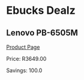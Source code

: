 
# Ebucks Dealz
## Lenovo PB-6505M
[Product Page](https://www.ebucks.com/web/shop/productSelected.do?prodId=1075121517&catId=714947548)

Price: R3649.00

Savings: 100.0


	